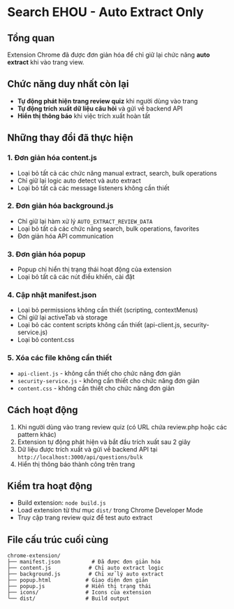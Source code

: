 # Search EHOU - Auto Extract Only

## Tổng quan
Extension Chrome đã được đơn giản hóa để chỉ giữ lại chức năng **auto extract** khi vào trang view.

## Chức năng duy nhất còn lại
- **Tự động phát hiện trang review quiz** khi người dùng vào trang
- **Tự động trích xuất dữ liệu câu hỏi** và gửi về backend API
- **Hiển thị thông báo** khi việc trích xuất hoàn tất

## Những thay đổi đã thực hiện

### 1. Đơn giản hóa content.js
- Loại bỏ tất cả các chức năng manual extract, search, bulk operations
- Chỉ giữ lại logic auto detect và auto extract
- Loại bỏ tất cả các message listeners không cần thiết

### 2. Đơn giản hóa background.js
- Chỉ giữ lại hàm xử lý `AUTO_EXTRACT_REVIEW_DATA`
- Loại bỏ tất cả các chức năng search, bulk operations, favorites
- Đơn giản hóa API communication

### 3. Đơn giản hóa popup
- Popup chỉ hiển thị trạng thái hoạt động của extension
- Loại bỏ tất cả các nút điều khiển, cài đặt

### 4. Cập nhật manifest.json
- Loại bỏ permissions không cần thiết (scripting, contextMenus)
- Chỉ giữ lại activeTab và storage
- Loại bỏ các content scripts không cần thiết (api-client.js, security-service.js)
- Loại bỏ content.css

### 5. Xóa các file không cần thiết
- `api-client.js` - không cần thiết cho chức năng đơn giản
- `security-service.js` - không cần thiết cho chức năng đơn giản
- `content.css` - không cần thiết cho chức năng đơn giản

## Cách hoạt động
1. Khi người dùng vào trang review quiz (có URL chứa review.php hoặc các pattern khác)
2. Extension tự động phát hiện và bắt đầu trích xuất sau 2 giây
3. Dữ liệu được trích xuất và gửi về backend API tại `http://localhost:3000/api/questions/bulk`
4. Hiển thị thông báo thành công trên trang

## Kiểm tra hoạt động
- Build extension: `node build.js`
- Load extension từ thư mục `dist/` trong Chrome Developer Mode
- Truy cập trang review quiz để test auto extract

## File cấu trúc cuối cùng
```
chrome-extension/
├── manifest.json          # Đã được đơn giản hóa
├── content.js            # Chỉ auto extract logic
├── background.js         # Chỉ xử lý auto extract
├── popup.html           # Giao diện đơn giản
├── popup.js             # Hiển thị trạng thái
├── icons/               # Icons của extension
└── dist/                # Build output
```
